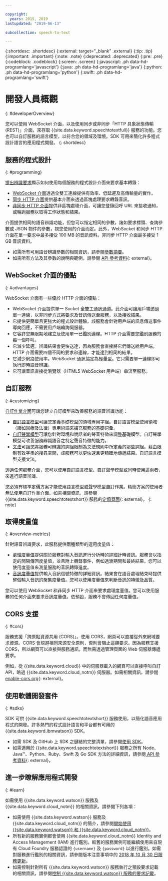 ```yaml
---

copyright:
  years: 2015, 2019
lastupdated: "2019-06-13"

subcollection: speech-to-text

---
```


{:shortdesc: .shortdesc}
{:external: target="_blank" .external}
{:tip: .tip}
{:important: .important}
{:note: .note}
{:deprecated: .deprecated}
{:pre: .pre}
{:codeblock: .codeblock}
{:screen: .screen}
{:javascript: .ph data-hd-programlang='javascript'}
{:java: .ph data-hd-programlang='java'}
{:python: .ph data-hd-programlang='python'}
{:swift: .ph data-hd-programlang='swift'}

# 開發人員概觀
{: #developerOverview}

您可以使用 WebSocket 介面，以及使用同步或非同步「HTTP 具象狀態傳輸 (REST)」介面，來存取 {{site.data.keyword.speechtotextfull}} 服務的功能。您也可以自訂服務的語言模型，以符合您的領域及環境。SDK 可用來簡化許多程式設計語言的應用程式開發。
{: shortdesc}

## 服務的程式設計
{: #programming}

[提出辨識要求](/docs/services/speech-to-text?topic=speech-to-text-basic-request)顯示如何使用每個服務的程式設計介面來要求基本轉錄：

-   [WebSocket 介面](/docs/services/speech-to-text?topic=speech-to-text-websockets)透過全雙工連線提供有效率、低延遲及高傳輸量的實作。
-   [同步 HTTP 介面](/docs/services/speech-to-text?topic=speech-to-text-http)提供基本介面來透過區塊處理要求轉錄音訊。
-   [非同步 HTTP 介面](/docs/services/speech-to-text?topic=speech-to-text-async)提供非區塊處理介面，可讓您登錄回呼 URL 來接收通知，或輪詢服務以取得工作狀態和結果。

介面提供相同的語音辨識功能，但您可以指定相同的參數，諸如要求標頭、查詢參數或 JSON 物件的參數，視您使用的介面而定。此外，WebSocket 和同步 HTTP 介面在單一要求中最多接受 100 MB 的音訊資料。非同步 HTTP 介面最多接受 1 GB 音訊資料。

-   如需所有可用語音辨識參數的相關資訊，請參閱[參數摘要](/docs/services/speech-to-text?topic=speech-to-text-summary)。
-   如需所有方法及其參數的說明與範例，請參閱 [API 參考資料](https://{DomainName}/apidocs/speech-to-text){: external}。

## WebSocket 介面的優點
{: #advantages}

WebSocket 介面有一些優於 HTTP 介面的優點：

-   WebSocket 介面提供單一 Socket 全雙工通訊通道。此介面可讓用戶端透過單一連線，以非同步方式將要求及音訊傳送至服務，以及接收結果。
-   它提供更簡單且更強大的程式設計體驗。該服務會針對用戶端的訊息傳送事件導向回應，不需要用戶端輪詢伺服器。
-   它容許您無限期地建立及使用單一已鑑別連線。HTTP 介面需要您鑑別服務的每一個呼叫。
-   它減少延遲。辨識結果會更快送達，因為服務會直接將它們傳送給用戶端。HTTP 介面需要四個不同的要求和連線，才能達到相同的結果。
-   它減少網路使用率。WebSocket 通訊協定為輕量型。它只需要單一連線即可執行即時語音辨識。
-   它可讓音訊直接從瀏覽器（HTML5 WebSocket 用戶端）串流至服務。

## 自訂服務
{: #customizing}

[自訂作業介面](/docs/services/speech-to-text?topic=speech-to-text-customization)可讓您建立自訂模型來改善服務的語音辨識功能：

-   [自訂語言模型](/docs/services/speech-to-text?topic=speech-to-text-languageCreate)可讓您定義基礎模型的領域專用字組。自訂語言模型使用領域（諸如醫療及法律）專用術語來擴充服務的基礎詞彙。
-   [自訂聲學模型](/docs/services/speech-to-text?topic=speech-to-text-acoustic)可讓您針對環境和說話者的聲音特徵來調整基礎模型。自訂聲學模型可改善服務辨識語音之特定聲音特徵的能力。
-   [文法](/docs/services/speech-to-text?topic=speech-to-text-grammars)可讓您將服務可辨識的詞組限制為文法規則中所定義的那些詞組。藉由限制有效字串的搜尋空間，該服務可以更快速且更精確地傳遞結果。自訂語言模型支援文法。

透過任何服務介面，您可以使用自訂語言模型、自訂聲學模型或同時使用這兩者，來進行語音辨識。

您必須有標準定價方案才能使用語言模型或聲學模型自訂作業。精簡方案的使用者無法使用自訂作業介面。如需相關資訊，請參閱 {{site.data.keyword.speechtotextshort}} 服務的[定價頁面](https://www.ibm.com/cloud/watson-speech-to-text/pricing){: external}。
{: note}

## 取得度量值
{: #overview-metrics}

針對語音辨識要求，此服務提供兩種類型的選用度量值：

-   [處理度量值](/docs/services/speech-to-text?topic=speech-to-text-metrics#processing_metrics)提供關於服務對輸入音訊進行分析時的詳細計時資訊。服務會以指定的間隔傳回度量值，並且附上轉錄事件，例如過渡期間和最終結果。您可以使用度量值來測量服務的音訊轉錄進度。
-   [音訊度量值](/docs/services/speech-to-text?topic=speech-to-text-metrics#audio_metrics)提供輸入音訊信號特徵的詳細資訊。結果會在語音處理結束時提供整個輸入音訊的聚集度量值。您可以使用度量值來判斷音訊的特徵及品質。

您可以使用 WebSocket 和非同步 HTTP 介面來要求處理度量值。您可以使用服務的任何介面來要求音訊度量值。依預設，服務不會傳回任何度量值。

## CORS 支援
{: #cors}

服務支援「跨原點資源共用 (CORS)」。使用 CORS，網頁可以直接從外來網域要求資源。CORS 會規避相同來源安全原則，否則會阻止這類要求。因為服務支援 CORS，所以網頁可以直接與服務通訊，而無需透過管理頁面的 Web 伺服器傳遞要求。

例如，從 {{site.data.keyword.cloud}} 中的伺服器載入的網頁可以直接呼叫自訂 API，略過 {{site.data.keyword.cloud_notm}} 伺服器。如需相關資訊，請參閱 [enable-cors.org](https://enable-cors.org/){: external}。

## 使用軟體開發套件
{: #sdks}

SDK 可供 {{site.data.keyword.speechtotextshort}} 服務使用，以簡化語音應用程式的開發。許多熱門的程式設計語言和平台都有可用的 {{site.data.keyword.ibmwatson}} SDK。

-   如需 SDK 及 GitHub 上 SDK 之鏈結的完整清單，請參閱[使用 SDK](/docs/services/watson?topic=watson-using-sdks)。
-   如需適用於 {{site.data.keyword.speechtotextshort}} 服務之所有 Node、Java&trade;、Python、Ruby、Swift 及 Go SDK 方法的詳細資訊，請參閱[ API 參考資料](https://{DomainName}/apidocs/speech-to-text){: external}。

## 進一步瞭解應用程式開發
{: #learn}

如需使用 {{site.data.keyword.watson}} 服務及 {{site.data.keyword.cloud_notm}} 的相關資訊，請參閱下列各項：

-   如需使用 {{site.data.keyword.watson}} 服務及 {{site.data.keyword.cloud_notm}} 的簡介，請參閱[開始使用 {{site.data.keyword.watson}} 和 {{site.data.keyword.cloud_notm}}](/docs/services/watson?topic=watson-about)。
-   所有新的服務實例都會使用 {{site.data.keyword.cloud_notm}} Identity and Access Management (IAM) 進行鑑別。較舊的服務實例可能繼續使用來自現有 Cloud Foundry 服務認證的 `{username}` 及 `{password}` 以進行鑑別。如需對服務進行鑑別的相關資訊，請參閱版本注意事項中的 [2018 年 10 月 30 日服務更新](/docs/services/speech-to-text?topic=speech-to-text-release-notes#October2018b)。
-   如需控制針對所有 {{site.data.keyword.watson}} 服務執行之預設要求記載的相關資訊，請參閱[控制 {{site.data.keyword.watson}} 服務的要求記載](/docs/services/watson?topic=watson-gs-logging-overview)。
